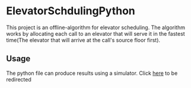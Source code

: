 # ElevatorSchdulingPython
This project is an offline-algorithm for elevator scheduling.
The algorithm works by allocating each call to an elevator that will serve it in the fastest time(The elevator that will arrive at the call's source floor first).

## Usage
The python file can produce results using a simulator. Click [here](https://github.com/benmoshe/OOP_2021/blob/main/Assignments/Ex1/libs/Ex1_checker_V1.2_obf.jar) to be redirected

